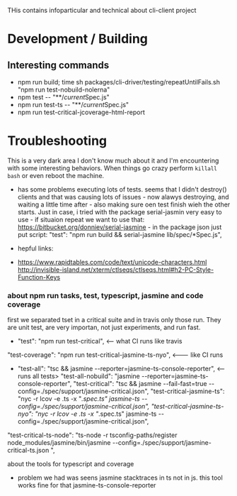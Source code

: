 THis contains infoparticular and technical about cli-client project



# Development / Building

## Interesting commands

 * npm run build; time sh packages/cli-driver/testing/repeatUntilFails.sh "npm run test-nobuild-nolerna"
 * npm test -- "**/*current*Spec.js"
  * npm run test-ts -- "**/*current*Spec.js"
 * npm run test-critical-jcoverage-html-report

# Troubleshooting

This is a very dark area I don't know much about it and I'm encountering with some interesting behaviors. When things go crazy perform `killall bash` or even reboot the machine. 

 * has some problems executing lots of tests. seems that I didn't destroy() clients and that was causing lots of issues - now alawys destroying, and waiting a little time after - also making sure oen test finish wieh the other starts. Just in case, i tried with the package serial-jasmin very easy to use  - if situaion repeat we want to use that:  https://bitbucket.org/donniev/serial-jasmine - in the package json just put script: 
    "test": "npm run build && serial-jasmine lib/spec/*Spec.js",

 * hepful links: 

  * https://www.rapidtables.com/code/text/unicode-characters.html
  http://invisible-island.net/xterm/ctlseqs/ctlseqs.html#h2-PC-Style-Function-Keys



### about npm run tasks, test, typescript, jasmine and code coverage

first we separated tset in a critical suite and in travis only those run. They are unit test, are very importan, not just experiments, and run fast. 



* "test": "npm run test-critical",  <-- what CI runs like travis

"test-coverage": "npm run test-critical-jasmine-ts-nyo", <--- like CI runs 

* "test-all": "tsc && jasmine --reporter=jasmine-ts-console-reporter", <-- runs all tests>
"test-all-nobuild": "jasmine --reporter=jasmine-ts-console-reporter",
"test-critical": "tsc && jasmine --fail-fast=true --config=./spec/support/jasmine-critical.json",
"test-critical-jasmine-ts": "nyc -r lcov -e .ts -x \"*.spec.ts\" jasmine-ts --config=./spec/support/jasmine-critical.json",
"test-critical-jasmine-ts-nyo": "nyc  -r lcov -e .ts -x \"*.spec.ts\" jasmine-ts --config=./spec/support/jasmine-critical.json",

"test-critical-ts-node": "ts-node -r tsconfig-paths/register node_modules/jasmine/bin/jasmine --config=./spec/support/jasmine-critical-ts.json ",



about the tools for typescript and coverage

* problem we had was seens jasmine stacktraces in ts not in js. this tool works fine for that jasmine-ts-console-reporter  

